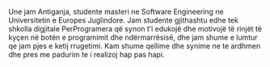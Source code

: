 Une jam Antiganja, studente masteri ne Software Engineering ne Universitetin e Europes Juglindore. 
Jam studente gjithashtu edhe tek shkolla digjitale PerProgramera që synon t’i edukojë dhe motivojë të rinjët të kyçen në botën e programimit dhe ndërmarrësisë, dhe jam shume e lumtur qe jam pjes e ketij rrugetimi.
Kam shume qellime dhe synime ne te ardhmen dhe pres me padurim te i realizoj hap pas hapi.
